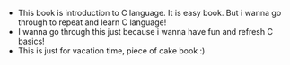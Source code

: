 - This book is introduction to C language. It is easy book. But i wanna go through to repeat and learn C language!
- I wanna go through this just because i wanna have fun and refresh C basics!
- This is just for vacation time, piece of cake book :)
